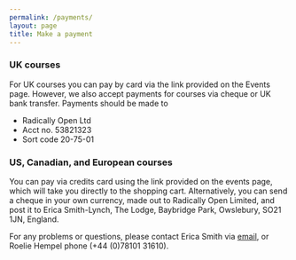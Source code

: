 ```yaml
---
permalink: /payments/
layout: page
title: Make a payment
---
```


### UK courses

For UK courses you can pay by card via the link provided on the Events page. However, we also accept payments for courses via cheque or UK bank transfer. Payments should be made to

- Radically Open Ltd
- Acct no. 53821323
- Sort code 20-75-01


### US, Canadian, and European courses

You can pay via credits card using the link provided on the events page, which will take you directly to the shopping cart. Alternatively, you can send a cheque in your own currency, made out to Radically Open Limited, and post it to Erica Smith-Lynch, The Lodge, Baybridge Park, Owslebury, SO21 1JN, England.

For any problems or questions, please contact Erica Smith via [email](mailto:erica@radicallyopen.net), or Roelie Hempel phone (+44 (0)78101 31610). 

